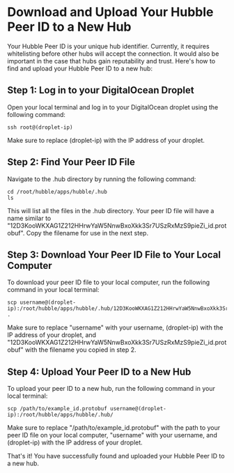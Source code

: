# Download and Upload Your Hubble Peer ID to a New Hub

Your Hubble Peer ID is your unique hub identifier. Currently, it requires whitelisting before other hubs will accept the connection. It would also be important in the case that hubs gain reputability and trust. Here's how to find and upload your Hubble Peer ID to a new hub:

## Step 1: Log in to your DigitalOcean Droplet

Open your local terminal and log in to your DigitalOcean droplet using the following command:

`ssh root@(droplet-ip)`

Make sure to replace (droplet-ip) with the IP address of your droplet.

## Step 2: Find Your Peer ID File

Navigate to the .hub directory by running the following command:

```
cd /root/hubble/apps/hubble/.hub
ls
```

This will list all the files in the .hub directory. Your peer ID file will have a name similar to "12D3KooWKXAG1Z212HHrwYaW5NnwBxoXkk3Sr7USzRxMzS9pieZi_id.protobuf". Copy the filename for use in the next step.

## Step 3: Download Your Peer ID File to Your Local Computer

To download your peer ID file to your local computer, run the following command in your local terminal:

```
scp username@(droplet-ip):/root/hubble/apps/hubble/.hub/12D3KooWKXAG1Z212HHrwYaW5NnwBxoXkk3Sr7USzRxMzS9pieZi_id.protobuf .
```

Make sure to replace "username" with your username, (droplet-ip) with the IP address of your droplet, and "12D3KooWKXAG1Z212HHrwYaW5NnwBxoXkk3Sr7USzRxMzS9pieZi_id.protobuf" with the filename you copied in step 2.

## Step 4: Upload Your Peer ID to a New Hub

To upload your peer ID to a new hub, run the following command in your local terminal:

```
scp /path/to/example_id.protobuf username@(droplet-ip):/root/hubble/apps/hubble/.hub/
```

Make sure to replace "/path/to/example_id.protobuf" with the path to your peer ID file on your local computer, "username" with your username, and (droplet-ip) with the IP address of your droplet.

That's it! You have successfully found and uploaded your Hubble Peer ID to a new hub.

